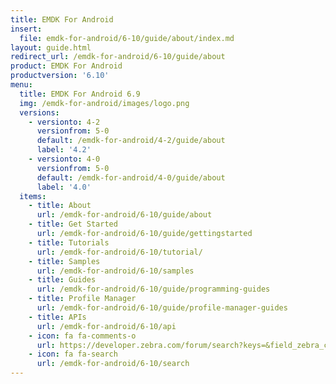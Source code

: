 ```yaml
---
title: EMDK For Android
insert:
  file: emdk-for-android/6-10/guide/about/index.md
layout: guide.html
redirect_url: /emdk-for-android/6-10/guide/about
product: EMDK For Android
productversion: '6.10'
menu:
  title: EMDK For Android 6.9
  img: /emdk-for-android/images/logo.png
  versions:
    - versionto: 4-2
      versionfrom: 5-0
      default: /emdk-for-android/4-2/guide/about
      label: '4.2'
    - versionto: 4-0
      versionfrom: 5-0
      default: /emdk-for-android/4-0/guide/about
      label: '4.0'
  items:
    - title: About
      url: /emdk-for-android/6-10/guide/about
    - title: Get Started
      url: /emdk-for-android/6-10/guide/gettingstarted
    - title: Tutorials
      url: /emdk-for-android/6-10/tutorial/
    - title: Samples
      url: /emdk-for-android/6-10/samples
    - title: Guides
      url: /emdk-for-android/6-10/guide/programming-guides
    - title: Profile Manager
      url: /emdk-for-android/6-10/guide/profile-manager-guides
    - title: APIs
      url: /emdk-for-android/6-10/api
    - icon: fa fa-comments-o
      url: https://developer.zebra.com/forum/search?keys=&field_zebra_curated_tags_tid%5B%5D=184
    - icon: fa fa-search
      url: /emdk-for-android/6-10/search
---
```


